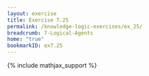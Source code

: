 ```yaml
---
layout: exercise
title: Exercise 7.25
permalink: /knowledge-logic-exercises/ex_25/
breadcrumb: 7-Logical-Agents
home: "true"
bookmarkID: ex7.25
---
```


{% include mathjax_support %}


